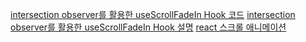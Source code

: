 [intersection observer를 활용한 useScrollFadeIn Hook 코드](https://darrengwon.tistory.com/1179)
[intersection observer를 활용한 useScrollFadeIn Hook 설명](https://shylog.com/react-custom-hooks-scroll-animation-fadein/)
[react 스크롤 애니메이션](https://velog.io/@kyungjune/react-%EC%8A%A4%ED%81%AC%EB%A1%A4-animation)

